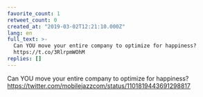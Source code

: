 ```yaml
---
favorite_count: 1
retweet_count: 0
created_at: "2019-03-02T12:21:10.000Z"
lang: en
full_text: >-
  Can YOU move your entire company to optimize for happiness?
  https://t.co/3RlrpmWOhM
replies: []
---
```


Can YOU move your entire company to optimize for happiness?
<https://twitter.com/mobilejazzcom/status/1101819443691298817>
